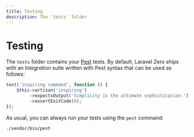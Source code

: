 ```yaml
---
title: Testing
description: The `tests` folder
---
```


# Testing

The `tests` folder contains your [Pest](https://pestphp.com) tests. By default, Laravel Zero
ships with an *Integration* suite written with Pest syntax that can be used as follows:

```php
test('inspiring command', function () {
    $this->artisan('inspiring')
         ->expectsOutput('Simplicity is the ultimate sophistication.')
         ->assertExitCode(0);
});
```

As usual, you can always run your tests using the `pest` command:

```bash
./vendor/bin/pest
```
